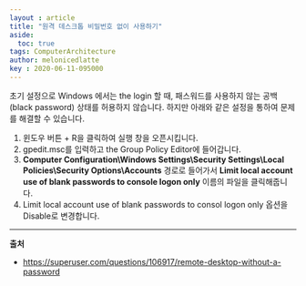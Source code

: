 ```yaml
---
layout : article
title: "원격 데스크톱 비밀번호 없이 사용하기"
aside:
  toc: true
tags: ComputerArchitecture
author: melonicedlatte  
key : 2020-06-11-095000
---
```


초기 설정으로 Windows 에서는 the login 할 때, 패스워드를 사용하지 않는 공백(black password) 상태를 허용하지 않습니다. 하지만 아래와 같은 설정을 통하여 문제를 해결할 수 있습니다. 

1. 윈도우 버튼 + R을 클릭하여 실행 창을 오픈시킵니다. 
2. gpedit.msc를 입력하고 the Group Policy Editor에 들어갑니다.
3. **Computer Configuration\Windows Settings\Security Settings\Local Policies\Security Options\Accounts** 경로로 들어가서 **Limit local account use of blank passwords to console logon only** 이름의 파일을 클릭해줍니다.  
4. Limit local account use of blank passwords to consol logon only 옵션을 Disable로 변경합니다. 

---
**출처**
- https://superuser.com/questions/106917/remote-desktop-without-a-password
